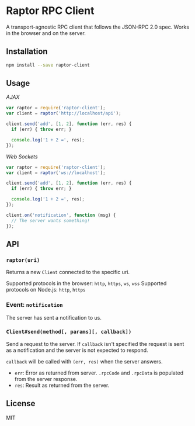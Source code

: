 
# Raptor RPC Client

A transport-agnostic RPC client that follows the JSON-RPC 2.0 spec. Works in
the browser and on the server.

## Installation

```sh
npm install --save raptor-client
```

## Usage

*AJAX*
```javascript
var raptor = require('raptor-client');
var client = raptor('http://localhost/api');

client.send('add', [1, 2], function (err, res) {
  if (err) { throw err; }

  console.log('1 + 2 =', res);
});
```

*Web Sockets*
```javascript
var raptor = require('raptor-client');
var client = raptor('ws://localhost');

client.send('add', [1, 2], function (err, res) {
  if (err) { throw err; }

  console.log('1 + 2 =', res);
});

client.on('notification', function (msg) {
  // The server wants something!
});
```

## API

### `raptor(uri)`

Returns a new `Client` connected to the specific uri.

Supported protocols in the browser: `http`, `https`, `ws`, `wss`
Supported protocols on Node.js: `http`, `https`

### Event: `notification`

The server has sent a notification to us.

### `Client#send(method[, params][, callback])`

Send a request to the server. If `callback` isn't specified the request is sent
as a notification and the server is not expected to respond.

`callback` will be called with `(err, res)` when the server answers.
 - `err`: Error as returned from server. `.rpcCode` and `.rpcData` is populated
   from the server response.
 - `res`: Result as returned from the server.

## License

MIT
